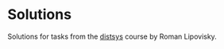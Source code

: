 # Solutions

Solutions for tasks from the [distsys](https://gitlab.com/Lipovsky/distsys-course) course by Roman Lipovisky.
